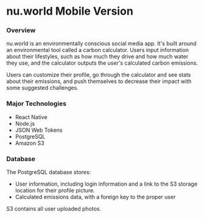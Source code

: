 # nu.world Mobile Version

### Overview

nu.world is an environmentally conscious social media app. It's built around an environmental tool called a carbon calculator. Users input information about their lifestyles, such as how much they drive and how much water they use, and the calculator outputs the user's calculated carbon emissions.

Users can customize their profile, go through the calculator and see stats about their emissions, and push themselves to decrease their impact with some suggested challenges. 

### Major Technologies
* React Native
* Node.js
* JSON Web Tokens
* PostgreSQL
* Amazon S3

### Database

The PostgreSQL database stores: 
  * User information, including login information and a link to the S3 storage location for their profile picture.
  * Calculated emissions data, with a foreign key to the proper user
 
 S3 contains all user uploaded photos.
